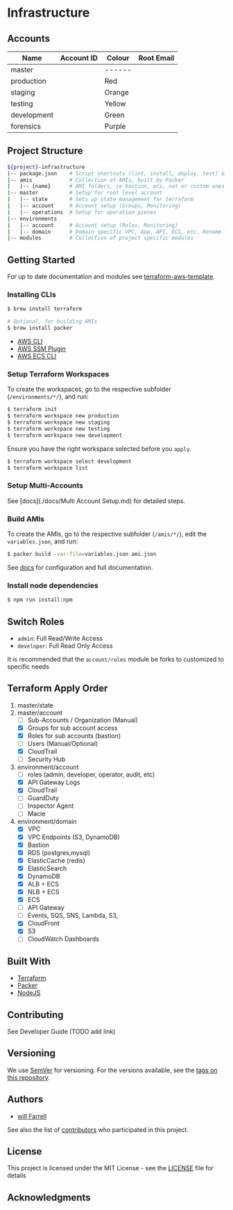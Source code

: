 # Infrastructure

## Accounts

Name        | Account ID   | Colour | Root Email         |
------------|--------------|--------|--------------------|
master      |              | ------ |                    |
production  |              | Red    |                    |
staging     |              | Orange |                    |
testing     |              | Yellow |                    |
development |              | Green  |                    |
forensics   |              | Purple |                    |

## Project Structure

```bash
${project}-infrastructure
|-- package.json	# Script shortcuts (lint, install, deploy, test) & versioning?
|-- amis            # Collection of AMIs, built by Packer
|   |-- {name}      # AMI folders, ie bastion, ecs, nat or custom ones
|-- master			# Setup for root level account
|   |-- state		# Sets up state management for terraform
|   |-- account     # Account setup (Groups, Monitoring)
|   |-- operations	# Setup for operation pieces
|-- environments
|   |-- account     # Account setup (Roles, Monitoring)
|   |-- domain		# Domain specific VPC, App, API, ECS, etc. Rename folder to `name`.
|-- modules			# Collection of project specific modules
```

## Getting Started
For up to date documentation and modules see [terraform-aws-template](https://github.com/willfarrell/terraform-aws-template).

### Installing CLIs
```bash
$ brew install terraform

# Optional, for building AMIs
$ brew install packer
```

- [AWS CLI](https://docs.aws.amazon.com/cli/latest/userguide/install-macos.html)
- [AWS SSM Plugin](https://docs.aws.amazon.com/systems-manager/latest/userguide/session-manager-working-with-install-plugin.html)
- [AWS ECS CLI](https://docs.aws.amazon.com/AmazonECS/latest/developerguide/ECS_CLI_installation.html)

### Setup Terraform Workspaces
To create the workspaces, go to the respective subfolder (`/environments/*/`), and run:

```bash
$ terraform init
$ terraform workspace new production
$ terraform workspace new staging
$ terraform workspace new testing
$ terraform workspace new development
```

Ensure you have the right workspace selected before you `apply`.

```bash
$ terraform workspace select development
$ terraform workspace list
```

### Setup Multi-Accounts
See [docs](./docs/Multi Account Setup.md) for detailed steps.

### Build AMIs
To create the AMIs, go to the respective subfolder (`/amis/*/`), edit the `variables.json`, and run:
```bash
$ packer build -var-file=variables.json ami.json
```

See [docs](./docs/AMIs.md) for configuration and full documentation.

### Install node dependencies
```bash
$ npm run install:npm
```


## Switch Roles
- `admin`: Full Read/Write Access
- `developer`: Full Read Only Access

It is recommended that the `account/roles` module be forks to customized to specific needs

## Terraform Apply Order
1. master/state
1. master/account
    - [ ] Sub-Accounts / Organization (Manual)
    - [x] Groups for sub account access
    - [x] Roles for sub accounts (bastion)
    - [ ] Users (Manual/Optional)
    - [x] CloudTrail
    - [ ] Security Hub
1. environment/account
    - [ ] roles (admin, developer, operator, audit, etc)
    - [x] API Gateway Logs
    - [x] CloudTrail
    - [ ] GuardDuty
    - [ ] Inspector Agent
    - [ ] Macie
1. environment/domain
    - [x] VPC
    - [x] VPC Endpoints (S3, DynamoDB)
    - [x] Bastion
    - [x] RDS (postgres,mysql)
    - [x] ElasticCache (redis)
    - [x] ElasticSearch
    - [x] DynamoDB
    - [x] ALB + ECS
    - [x] NLB + ECS
    - [x] ECS
    - [ ] API Gateway
    - [ ] Events, SQS, SNS, Lambda, S3,
    - [x] CloudFront
    - [x] S3
    - [ ] CloudWatch Dashboards

## Built With
- [Terraform](https://www.terraform.io/)
- [Packer](https://www.packer.io/)
- [NodeJS](https://nodejs.org/en/)

## Contributing
See Developer Guide (TODO add link)

## Versioning
We use [SemVer](http://semver.org/) for versioning. For the versions available, see the [tags on this repository](https://github.com/willfarrell/terraform-aws-template/tags).

## Authors
- [will Farrell](https://github.com/willfarrell)

See also the list of [contributors](https://github.com/willfarrell/terraform-aws-template/contributors) who participated in this project.

## License

This project is licensed under the MIT License - see the [LICENSE](LICENSE) file for details

## Acknowledgments


